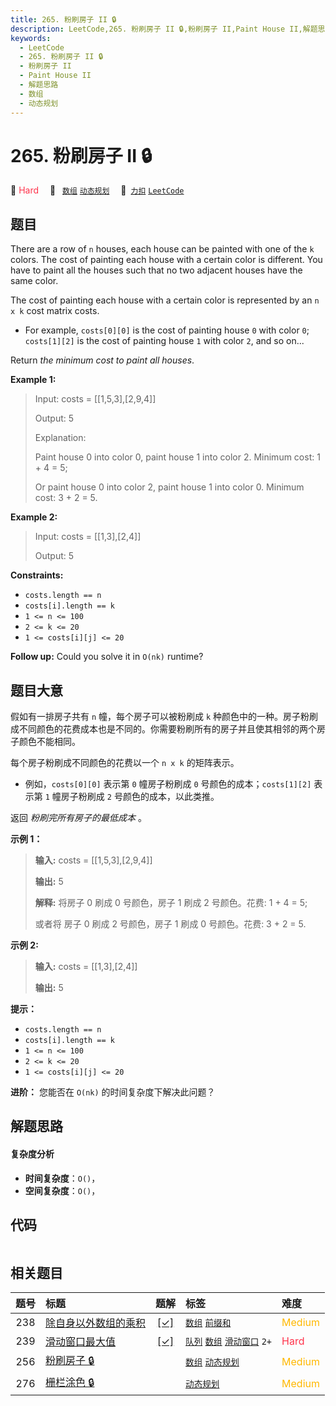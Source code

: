 ```yaml
---
title: 265. 粉刷房子 II 🔒
description: LeetCode,265. 粉刷房子 II 🔒,粉刷房子 II,Paint House II,解题思路,数组,动态规划
keywords:
  - LeetCode
  - 265. 粉刷房子 II 🔒
  - 粉刷房子 II
  - Paint House II
  - 解题思路
  - 数组
  - 动态规划
---
```


# 265. 粉刷房子 II 🔒

🔴 <font color=#ff334b>Hard</font>&emsp; 🔖&ensp; [`数组`](/tag/array.md) [`动态规划`](/tag/dynamic-programming.md)&emsp; 🔗&ensp;[`力扣`](https://leetcode.cn/problems/paint-house-ii) [`LeetCode`](https://leetcode.com/problems/paint-house-ii)

## 题目

There are a row of `n` houses, each house can be painted with one of the `k`
colors. The cost of painting each house with a certain color is different. You
have to paint all the houses such that no two adjacent houses have the same
color.

The cost of painting each house with a certain color is represented by an `n x
k` cost matrix costs.

  * For example, `costs[0][0]` is the cost of painting house `0` with color `0`; `costs[1][2]` is the cost of painting house `1` with color `2`, and so on...

Return _the minimum cost to paint all houses_.



**Example 1:**

> Input: costs = [[1,5,3],[2,9,4]]
> 
> Output: 5
> 
> Explanation:
> 
> Paint house 0 into color 0, paint house 1 into color 2. Minimum cost: 1 + 4 = 5; 
> 
> Or paint house 0 into color 2, paint house 1 into color 0. Minimum cost: 3 + 2 = 5.

**Example 2:**

> Input: costs = [[1,3],[2,4]]
> 
> Output: 5

**Constraints:**

  * `costs.length == n`
  * `costs[i].length == k`
  * `1 <= n <= 100`
  * `2 <= k <= 20`
  * `1 <= costs[i][j] <= 20`



**Follow up:** Could you solve it in `O(nk)` runtime?


## 题目大意

假如有一排房子共有 `n` 幢，每个房子可以被粉刷成 `k`
种颜色中的一种。房子粉刷成不同颜色的花费成本也是不同的。你需要粉刷所有的房子并且使其相邻的两个房子颜色不能相同。

每个房子粉刷成不同颜色的花费以一个 `n x k` 的矩阵表示。

  * 例如，`costs[0][0]` 表示第 `0` 幢房子粉刷成 `0` 号颜色的成本；`costs[1][2]` 表示第 `1` 幢房子粉刷成 `2` 号颜色的成本，以此类推。

返回 _粉刷完所有房子的最低成本_  。



**示例 1：**

> 
> 
> 
> 
> 
> **输入:** costs = [[1,5,3],[2,9,4]]
> 
> **输出:** 5
> 
> **解释:** 将房子 0 刷成 0 号颜色，房子 1 刷成 2 号颜色。花费: 1 + 4 = 5; 
> 
> 或者将 房子 0 刷成 2 号颜色，房子 1 刷成 0 号颜色。花费: 3 + 2 = 5. 

**示例  **2:****

> 
> 
> 
> 
> 
> **输入:** costs = [[1,3],[2,4]]
> 
> **输出:** 5
> 
> 



**提示：**

  * `costs.length == n`
  * `costs[i].length == k`
  * `1 <= n <= 100`
  * `2 <= k <= 20`
  * `1 <= costs[i][j] <= 20`



**进阶：** 您能否在 `O(nk)` 的时间复杂度下解决此问题？


## 解题思路

#### 复杂度分析

- **时间复杂度**：`O()`，
- **空间复杂度**：`O()`，

## 代码

```javascript

```

## 相关题目

<!-- prettier-ignore -->
| 题号 | 标题 | 题解 | 标签 | 难度 |
| :------: | :------ | :------: | :------ | :------ |
| 238 | [除自身以外数组的乘积](https://leetcode.com/problems/product-of-array-except-self) | [[✓]](/problem/0238.md) |  [`数组`](/tag/array.md) [`前缀和`](/tag/prefix-sum.md) | <font color=#ffb800>Medium</font> |
| 239 | [滑动窗口最大值](https://leetcode.com/problems/sliding-window-maximum) | [[✓]](/problem/0239.md) |  [`队列`](/tag/queue.md) [`数组`](/tag/array.md) [`滑动窗口`](/tag/sliding-window.md) `2+` | <font color=#ff334b>Hard</font> |
| 256 | [粉刷房子 🔒](https://leetcode.com/problems/paint-house) |  |  [`数组`](/tag/array.md) [`动态规划`](/tag/dynamic-programming.md) | <font color=#ffb800>Medium</font> |
| 276 | [栅栏涂色 🔒](https://leetcode.com/problems/paint-fence) |  |  [`动态规划`](/tag/dynamic-programming.md) | <font color=#ffb800>Medium</font> |